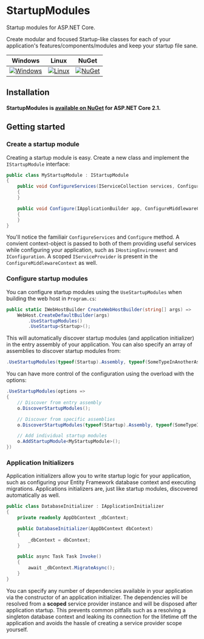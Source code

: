 # StartupModules
Startup modules for ASP.NET Core.

Create modular and focused Startup-like classes for each of your application's features/components/modules and keep your startup file sane.

| Windows | Linux | NuGet |
| ------- | ----- | ----- |
| [![Windows](https://ci.appveyor.com/api/projects/status/jq76jr3b5cmxs5v6/branch/master?svg=true)](https://ci.appveyor.com/project/henkmollema/startupmodules/branch/master) | [![Linux](https://travis-ci.org/henkmollema/StartupModules.svg?branch=master)](https://travis-ci.org/henkmollema/StartupModules) | [![NuGet](https://img.shields.io/nuget/vpre/StartupModules.svg?style=flat-square)](https://www.nuget.org/packages/StartupModules) 

## Installation

#### StartupModules is [available on NuGet](https://www.nuget.org/packages/StartupModules) for ASP.NET Core 2.1.

## Getting started

### Create a startup module

Creating a startup module is easy. Create a new class and implement the `IStartupModule` interface:

```cs
public class MyStartupModule : IStartupModule
{
    public void ConfigureServices(IServiceCollection services, ConfigureServicesContext context)
    {
    }

    public void Configure(IApplicationBuilder app, ConfigureMiddlewareContext context)
    {
    }
}
```

You'll notice the familiair `ConfigureServices` and `Configure` method. A convient context-object is passed to both of them providing useful services while configuring your application, such as `IHostingEnvironment` and `IConfiguration`. A scoped `IServiceProvider` is present in the `ConfigureMiddlewareContext` as well.

### Configure startup modules

You can configure startup modules using the `UseStartupModules` when building the web host in `Program.cs`:

```cs
public static IWebHostBuilder CreateWebHostBuilder(string[] args) =>
    WebHost.CreateDefaultBuilder(args)
        .UseStartupModules()
        .UseStartup<Startup>();
```

This will automatically discover startup modules (and application initializer) in the entry assembly of your application. You can also specify an array of assemblies to discover startup modules from:

```cs
.UseStartupModules(typeof(Startup).Assembly, typeof(SomeTypeInAnotherAssembly).Assembly)
```

You can have more control of the configuration using the overload with the options:

```cs
.UseStartupModules(options =>
{
    // Discover from entry assembly
    o.DiscoverStartupModules();

    // Discover from specific assemblies
    o.DiscoverStartupModules(typeof(Startup).Assembly, typeof(SomeTypeInAnotherAssembly).Assembly);

    // Add individual startup modules
    o.AddStartupModule<MyStartupModule>();
})
```


### Application Initializers
Application initializers allow you to write startup logic for your application, such as configuring your Entity Framework database context and executing migrations. Applications initializers are, just like startup modules, discovered automatically as well.

```cs
public class DatabaseInitializer : IApplicationInitializer
{
    private readonly AppDbContext _dbContext;

    public DatabaseInitializer(AppDbContext dbContext)
    {
        _dbContext = dbContext;
    }

    public async Task Task Invoke()
    {
        await _dbContext.MigrateAsync();
    }
}
```

You can specify any number of dependencies available in your application via the constructor of an application initializer. The dependencies will be resolved from a **scoped** service provider instance and will be disposed after application startup. This prevents common pitfalls such as a resolving a singleton database context and leaking its connection for the lifetime off the application and avoids the hassle of creating a service provider scope yourself.